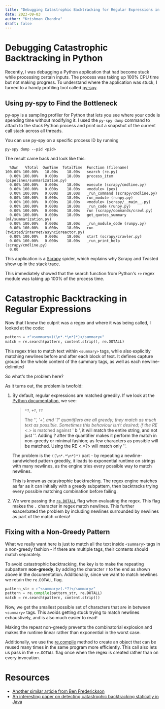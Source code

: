 ```yaml
---
title: "Debugging Catastrophic Backtracking for Regular Expressions in Python"
date: 2023-09-03
author: "Krishnan Chandra"
draft: false
---
```


# Debugging Catastrophic Backtracking in Python

Recently, I was debugging a Python application that had become stuck while processing certain inputs. The process was taking up 100% CPU time but not making progress. To understand where the application was stuck, I turned to a handy profiling tool called [py-spy](https://github.com/benfred/py-spy).

## Using py-spy to Find the Bottleneck

py-spy is a sampling profiler for Python that lets you see where your code is spending time without modifying it. I used the `py-spy dump` command to attach to the stuck Python process and print out a snapshot of the current call stack across all threads.

You can use py-spy on a specific process ID by running

```shell
py-spy dump --pid <pid>
```

The result came back and look like this:

```shell
  %Own   %Total  OwnTime  TotalTime  Function (filename)
100.00% 100.00%   18.00s    18.00s   search (re.py)
  0.00% 100.00%   0.000s    18.00s   process_item (pipelines/summarization.py)
  0.00% 100.00%   0.000s    18.00s   execute (scrapy/cmdline.py)
  0.00% 100.00%   0.000s    18.00s   <module> (pex)
  0.00% 100.00%   0.000s    18.00s   _run_command (scrapy/cmdline.py)
  0.00% 100.00%   0.000s    18.00s   run_module (runpy.py)
  0.00% 100.00%   0.000s    18.00s   <module> (scrapy/__main__.py)
  0.00% 100.00%   0.000s    18.00s   _run_code (runpy.py)
  0.00% 100.00%   0.000s    18.00s   run (scrapy/commands/crawl.py)
  0.00% 100.00%   0.000s    18.00s   get_quotes_summary (ml/summarization.py)
  0.00% 100.00%   0.000s    18.00s   _run_module_code (runpy.py)
  0.00% 100.00%   0.000s    18.00s   run (twisted/internet/asyncioreactor.py)
  0.00% 100.00%   0.000s    18.00s   start (scrapy/crawler.py)
  0.00% 100.00%   0.000s    18.00s   _run_print_help (scrapy/cmdline.py)
  0.00
```

This application is a [Scrapy](https://scrapy.org/) spider, which explains why Scrapy and Twisted show up in the stack trace.

This immediately showed that the search function from Python's `re` regex module was taking up 100% of the process time.

# Catastrophic Backtracking in Regular Expressions

Now that I knew the culprit was a regex and where it was being called, I looked at the code:

```python
pattern = r"<summary>((\n*.*\n*)*)</summary>"
match = re.search(pattern, content.strip(), re.DOTALL)
```

This regex tries to match text within `<summary>` tags, while also explicitly matching newlines before and after each block of text. It defines capture groups for the whole content of the summary tags, as well as each newline-delimited

So what's the problem here?

As it turns out, the problem is twofold:

1. By default, regular expressions are matched greedily. If we look at the [Python documentation](https://docs.python.org/3/library/re.html#regular-expression-syntax), we see:

    > `*?`, `+?`, `??`
    >
    > The '*', '+', and '?' quantifiers are all greedy; they match as much text as possible. Sometimes this behaviour isn’t desired; if the RE <.*> is matched against '<a> b <c>', it will match the entire string, and not just '<a>'. Adding ? after the quantifier makes it perform the match in non-greedy or minimal fashion; as few characters as possible will be matched. Using the RE <.*?> will match only '<a>'.

    The problem is the `((\n*.*\n*)*)` part - by repeating a newline-sandwiched pattern greedily, it leads to exponential runtime on strings with many newlines, as the engine tries every possible way to match newlines.

    This is known as catastrophic backtracking. The regex engine matches as far as it can initially with a greedy subpattern, then backtracks trying every possible matching combination before failing.

2. We were passing the [`re.DOTALL`](https://docs.python.org/3/library/re.html#re.DOTALL) flag when evaluating the regex. This flag makes the `.` character in regex match newlines. This further exacerbated the problem by including newlines surrounded by newlines as part of the match criteria!

## Fixing with a Non-Greedy Pattern

What we really want here is just to match all the text inside `<summary>` tags in a non-greedy fashion - if there are multiple tags, their contents should match separately.

To avoid catastrophic backtracking, the key is to make the repeating subpattern **non-greedy**, by adding the character `?` to the end as shown above in the documentation. Additionally, since we want to match newlines we retain the `re.DOTALL` flag.

```python
pattern_str = r"<summary>(.*?)</summary>"
pattern = re.compile(pattern_str, re.DOTALL)
match = re.search(pattern, content.strip())
```

Now, we get the smallest possible set of characters that are in between `<summary>` tags. This avoids getting stuck trying to match newlines exhaustively, and is also much easier to read!

Making the repeat non-greedy prevents the combinatorial explosion and makes the runtime linear rather than exponential in the worst case.

Additionally, we use the [re.compile](https://docs.python.org/3/library/re.html#re.compile) method to create an object that can be reused many times in the same program more efficiently. This call also lets us pass in the `re.DOTALL` flag once when the regex is created rather than on every invocation.


# Resources

* [Another similar article from Ben Frederickson](https://www.benfrederickson.com/python-catastrophic-regular-expressions-and-the-gil/)
* [An interesting paper on detecting catastrophic backtracking statically in Java](https://arxiv.org/abs/1405.5599)
